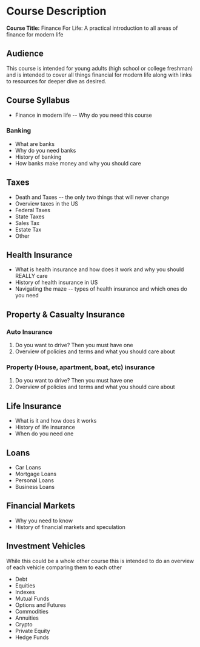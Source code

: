 # Course Description

**Course Title:** Finance For Life: A practical introduction to all areas of finance for modern life

## Audience

This course is intended for young adults (high school or college freshman) and is intended to cover all things financial for modern life along with links to resources for deeper dive as desired.

## Course Syllabus

-   Finance in modern life -- Why do you need this course

### Banking

-   What are banks
-   Why do you need banks
-   History of banking
-   How banks make money and why you should care

## Taxes

-   Death and Taxes -- the only two things that will never change
-   Overview taxes in the US
-   Federal Taxes
-   State Taxes
-   Sales Tax
-   Estate Tax
-   Other

## Health Insurance 

-   What is health insurance and how does it work and why you should REALLY care
-   History of health insurance in US
-   Navigating the maze -- types of health insurance and which ones do you need

## Property & Casualty Insurance

### Auto Insurance

1.  Do you want to drive? Then you must have one
2.  Overview of policies and terms and what you should care about

### Property (House, apartment, boat, etc) insurance

1.  Do you want to drive? Then you must have one
2.  Overview of policies and terms and what you should care about

## Life Insurance

-   What is it and how does it works 
-   History of life insurance
-   When do you need one

## Loans

-   Car Loans
-   Mortgage Loans
-   Personal Loans
-   Business Loans

## Financial Markets

-   Why you need to know
-   History of financial markets and speculation

## Investment Vehicles

While this could be a whole other course this is intended to do an overview of each vehicle comparing them to each other

-   Debt
-   Equities
-   Indexes
-   Mutual Funds
-   Options and Futures
-   Commodities
-   Annuities
-   Crypto
-   Private Equity
-   Hedge Funds